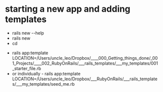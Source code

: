 # starting a new app and adding templates
- rails new --help
- rails new <app-name>
- cd <app-name>
<!-- - rails app:template LOCATION=/Users/uncle_leo/Dropbox/___RubyOnRails/___rails_templates/___my_templates/001_starter_file.rb -->
- rails app:template LOCATION=/Users/uncle_leo/Dropbox/____000_Getting_things_done/_001_Projects/____002_RubyOnRails/___rails_templates/___my_templates/001_starter_file.rb
- or individually - rails app:template LOCATION=/Users/uncle_leo/Dropbox/___RubyOnRails/___rails_templates/___my_templates/seed_me.rb